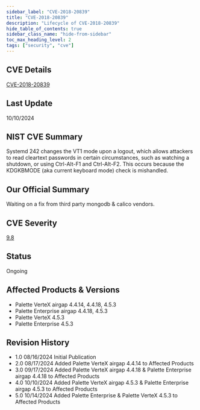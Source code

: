 ```yaml
---
sidebar_label: "CVE-2018-20839"
title: "CVE-2018-20839"
description: "Lifecycle of CVE-2018-20839"
hide_table_of_contents: true
sidebar_class_name: "hide-from-sidebar"
toc_max_heading_level: 2
tags: ["security", "cve"]
---
```


## CVE Details

[CVE-2018-20839](https://nvd.nist.gov/vuln/detail/CVE-2018-20839)

## Last Update

10/10/2024

## NIST CVE Summary

Systemd 242 changes the VT1 mode upon a logout, which allows attackers to read cleartext passwords in certain
circumstances, such as watching a shutdown, or using Ctrl-Alt-F1 and Ctrl-Alt-F2. This occurs because the KDGKBMODE (aka
current keyboard mode) check is mishandled.

## Our Official Summary

Waiting on a fix from third party mongodb & calico vendors.

## CVE Severity

[9.8](https://nvd.nist.gov/vuln/detail/CVE-2018-20839)

## Status

Ongoing

## Affected Products & Versions

- Palette VerteX airgap 4.4.14, 4.4.18, 4.5.3
- Palette Enterprise airgap 4.4.18, 4.5.3
- Palette VerteX 4.5.3
- Palette Enterprise 4.5.3 

## Revision History

- 1.0 08/16/2024 Initial Publication
- 2.0 08/17/2024 Added Palette VerteX airgap 4.4.14 to Affected Products
- 3.0 09/17/2024 Added Palette VerteX airgap 4.4.18 & Palette Enterprise airgap 4.4.18 to Affected Products
- 4.0 10/10/2024 Added Palette VerteX airgap 4.5.3 & Palette Enterprise airgap 4.5.3 to Affected Products
- 5.0 10/14/2024 Added Palette Enterprise & Palette VerteX 4.5.3 to Affected Products
